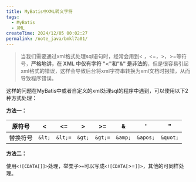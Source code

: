 ```yaml
---
title: MyBatis中XML转义字符
tags:
  - MyBatis
  - XML
createTime: 2024/12/05 00:02:27
permalink: /note_java/bmkl7a01/
---
```




> 当我们需要通过xml格式处理sql语句时，经常会用到< ，<=，>，>=等符号，**严格地讲，在 XML 中仅有字符 "<"和"&" 是非法的**，但是很容易引起xml格式的错误，这样会导致后台将xml字符串转换为xml文档时报错，从而导致程序错误。

这样的问题在MyBatis中或者自定义的xml处理sql的程序中遇到，可以使用以下2种方式处理：

**方法一：**

| 原符号   | <    | <=    | >    | >=    | &     | '      | "      |
| -------- | ---- | ----- | ---- | ----- | ----- | ------ | ------ |
| 替换符号 | `&lt;` | `&lt;=` | `&gt;` | `&gt;=` | `&amp;` | `&apos;` | `&quot;` |

 

**方法二：** 

使用`<![CDATA[]]>`处理，举栗子`>=`可以写成`<![CDATA[`>=`]]>`，其他的可同样处理。



<br>

